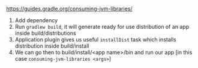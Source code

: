 https://guides.gradle.org/consuming-jvm-libraries/

1. Add dependency
2. Run `gradlew build`, it will generate ready for use distribution of an app inside build/distributions
3. Application plugin gives us useful `installDist` task which installs distribution inside build/install 
4. We can go then to build/install/\<app name\>/bin and run our app [in this case `consuming-jvm-libraries <args>`]